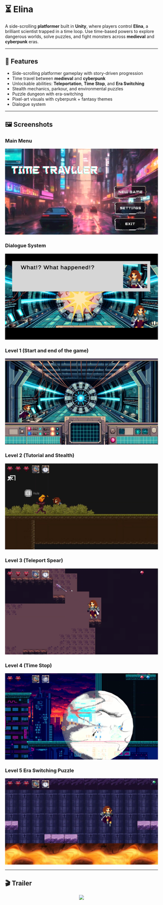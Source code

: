 # ⏳ Elina

A side-scrolling **platformer** built in **Unity**, where players control **Elina**, a brilliant scientist trapped in a time loop. Use time-based powers to explore dangerous worlds, solve puzzles, and fight monsters across **medieval** and **cyberpunk** eras.

---

## 🔧 Features

- Side-scrolling platformer gameplay with story-driven progression
- Time travel between **medieval** and **cyberpunk**
- Unlockable abilities: **Teleportation**, **Time Stop**, and **Era Switching**
- Stealth mechanics, parkour, and environmental puzzles
- Puzzle dungeon with era-switching
- Pixel-art visuals with cyberpunk + fantasy themes
- Dialogue system

---

## 🖼️ Screenshots

### Main Menu
![main-menu](./Screenshots/MainMenu.png)

### Dialogue System 
![dialogue](./Screenshots/Dialogue.png)

### Level 1 (Start and end of the game)  
![level1](./Screenshots/Level1.jpg)

### Level 2 (Tutorial and Stealth)
![level2](./Screenshots/Level2.jpg)

### Level 3 (Teleport Spear)
![level3](./Screenshots/Level3.png)

### Level 4 (Time Stop)
![level4](./Screenshots/Level4.png)

### Level 5 Era Switching Puzzle
![level5](./Screenshots/Level5.jpg)

---

## 🎬 Trailer  
<p align="center">
  <a href="https://www.youtube.com/watch?v=Jm9-VrzR4o0">
    <img src="https://img.youtube.com/vi/Jm9-VrzR4o0/0.jpg" width="480"/>
  </a>
</p>
